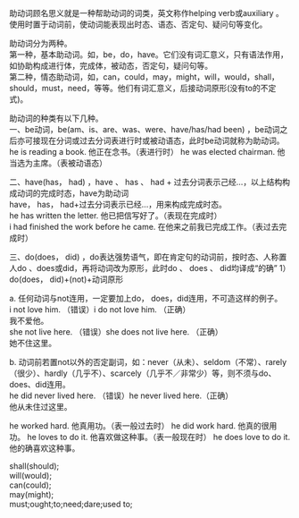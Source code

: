 助动词顾名思义就是一种帮助动词的词类，英文称作helping verb或auxiliary 。使用时置于动词前，使动词能表现出时态、语态、否定句、疑问句等变化。    

助动词分为两种。    
第一种，基本助动词。如，be，do，have。它们没有词汇意义，只有语法作用，如协助构成进行体，完成体，被动态，否定句，疑问句等。      
第二种，情态助动词，如，can，could，may，might，will，would，shall，should，must，need，等等。他们有词汇意义，后接动词原形(没有to的不定式)。      

助动词的种类有以下几种。      
一、be动词，be(am、is、are、was、were、have/has/had been) ，be动词之后亦可接现在分词或过去分词表进行时或被动语态，此时be动词就称为助动词。
he is reading a book. 他正在念书。（表进行时）
he was elected chairman. 他当选为主席。（表被动语态） 

二、have(has， had) ，have 、 has 、 had + 过去分词表示己经…，以上结构构成动词的完成时态，have为助动词    
have， has， had+过去分词表示已经...，用来构成完成时态。      
he has written the letter. 他已把信写好了。（表现在完成时）    
i had finished the work before he came. 在他来之前我已完成工作。（表过去完成时）     

三、do(does， did) ，do表达强势语气，即在肯定句的动词前，按时态、人称置人do 、does或did，再将动词改为原形，此时do 、 does 、 did均译成“的确”
1）do(does， did)+(not)+动词原形      
    
a. 任何动词与not连用，一定要加上do， does，did连用，不可造这样的例子。      
i not love him. （错误）i do not love him. （正确）      
我不爱他。      
she not live here. （错误）she does not live here. （正确）      
她不住这里。      

b. 动词前若置not以外的否定副词，如：never（从未）、seldom（不常）、rarely（很少）、hardly（几乎不）、scarcely（几乎不／非常少）等，则不须与do、does、did连用。      
he did never lived here. （错误）he never lived here.（正确）       
他从未住过这里。  

he worked hard. 他真用功。（表一般过去时）
he did work hard. 他真的很用功。
he loves to do it. 他喜欢做这种事。（表一般现在时）
he does love to do it. 他的确喜欢这种事。 

shall(should);      
will(would);      
can(could);      
may(might);      
must;ought;to;need;dare;used to;      

